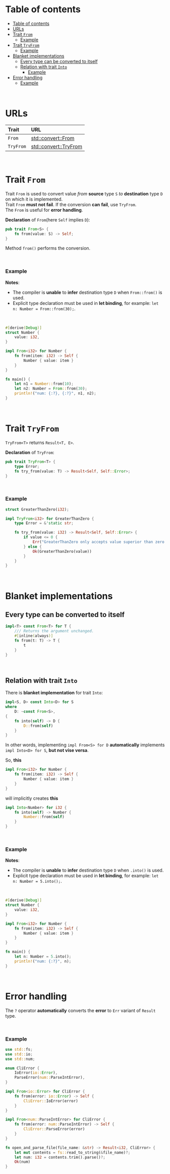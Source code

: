 # Table of contents
- [Table of contents](#table-of-contents)
- [URLs](#urls)
- [Trait `From`](#trait-from)
    - [Example](#example)
- [Trait `TryFrom`](#trait-tryfrom)
    - [Example](#example-1)
- [Blanket implementations](#blanket-implementations)
  - [Every type can be converted to itself](#every-type-can-be-converted-to-itself)
  - [Relation with trait `Into`](#relation-with-trait-into)
    - [Example](#example-2)
- [Error handling](#error-handling)
    - [Example](#example-3)

<br>

# URLs
|Trait|URL|
|:----|:------------|
|`From`|[std::convert::From](https://doc.rust-lang.org/std/convert/trait.From.html)|
|`TryFrom`|[std::convert::TryFrom](https://doc.rust-lang.org/std/convert/trait.TryFrom.html)|

<br>

# Trait `From`
Trait `From` is used to convert value *from* **source** type `S` *to* **destination** type `D` on which it is implemented.<br>
Trait `From` **must not fail**. If the conversion **can** **fail**, use `TryFrom`.<br>
The `From` is useful for **error handling**.<br>

**Declaration** of `From`(here `Self` implies `D`):
```Rust
pub trait From<S> {
    fn from(value: S) -> Self;
}
```

Method `from()` performs the conversion.<br>

<br>

### Example
**Notes**:<br>
- The compiler is **unable** to **infer** destination type `D` when `From::from()` is used.
- Explicit type declaration must be used in **let binding**, for example: `let n: Number = From::from(30);`.

<br>

```rust
#[derive(Debug)]
struct Number {
    value: i32,
}

impl From<i32> for Number {
    fn from(item: i32) -> Self {
        Number { value: item }
    }
}

fn main() {
    let n1 = Number::from(10);
    let n2: Number = From::from(30);
    println!("num: {:?}, {:?}", n1, n2);
}
```

<br>

# Trait `TryFrom`
`TryFrom<T>` returns `Result<T, E>`.<br>

**Declaration** of `TryFrom`:
```Rust
pub trait TryFrom<T> {
    type Error;
    fn try_from(value: T) -> Result<Self, Self::Error>;
}
```

<br>

### Example
```Rust
struct GreaterThanZero(i32);

impl TryFrom<i32> for GreaterThanZero {
    type Error = &'static str;

    fn try_from(value: i32) -> Result<Self, Self::Error> {
        if value <= 0 {
            Err("GreaterThanZero only accepts value superior than zero!")
        } else {
            Ok(GreaterThanZero(value))
        }
    }
}
```

<br>

# Blanket implementations
## Every type can be converted to itself
```Rust
impl<T> const From<T> for T {
    /// Returns the argument unchanged.
    #[inline(always)]
    fn from(t: T) -> T {
        t
    }
}
```

<br>

## Relation with trait `Into`
There is **blanket implementation** for trait `Into`:
```Rust
impl<S, D> const Into<D> for S
where
    D: ~const From<S>,
{
    fn into(self) -> D {
        D::from(self)
    }
}
```

In other words, implementing `impl From<S> for D` **automatically** implements `impl Into<D> for S`, **but not vise versa**.<br>

So, **this**
```Rust
impl From<i32> for Number {
    fn from(item: i32) -> Self {
        Number { value: item }
    }
}
```
will implicitly creates **this**
```Rust
impl Into<Number> for i32 {
    fn into(self) -> Number {
        Number::from(self)
    }
}
```

<br>

### Example
**Notes**:<br>
- The compiler is **unable** to **infer** destination type `D` when `.into()` is used.
- Explicit type declaration must be used in **let binding**, for example: `let n: Number = 5.into();`.

<br>

```rust
#[derive(Debug)]
struct Number {
    value: i32,
}

impl From<i32> for Number {
    fn from(item: i32) -> Self {
        Number { value: item }
    }
}

fn main() {
    let n: Number = 5.into();
    println!("num: {:?}", n);
}
```

<br>

# Error handling
The `?` operator **automatically** converts the **error** to `Err` variant of `Result` type.<br>

<br>

### Example
```Rust
use std::fs;
use std::io;
use std::num;

enum CliError {
    IoError(io::Error),
    ParseError(num::ParseIntError),
}

impl From<io::Error> for CliError {
    fn from(error: io::Error) -> Self {
        CliError::IoError(error)
    }
}

impl From<num::ParseIntError> for CliError {
    fn from(error: num::ParseIntError) -> Self {
        CliError::ParseError(error)
    }
}

fn open_and_parse_file(file_name: &str) -> Result<i32, CliError> {
    let mut contents = fs::read_to_string(&file_name)?;
    let num: i32 = contents.trim().parse()?;
    Ok(num)
}
```
